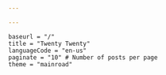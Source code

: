 ```yaml
---

---
```

    baseurl = "/"
    title = "Twenty Twenty"
    languageCode = "en-us"
    paginate = "10" # Number of posts per page
    theme = "mainroad"